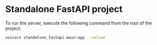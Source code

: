 # Standalone FastAPI project

To run the server, execute the following command from the root of the project:

```bash
uvicorn standalone_fastapi.main:app --reload
```